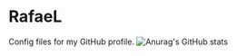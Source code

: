 # RafaeL
Config files for my GitHub profile.
![Anurag's GitHub stats](https://github-readme-stats.vercel.app/api?username=anuraghazra&show_icons=true&theme=tokyonight)
